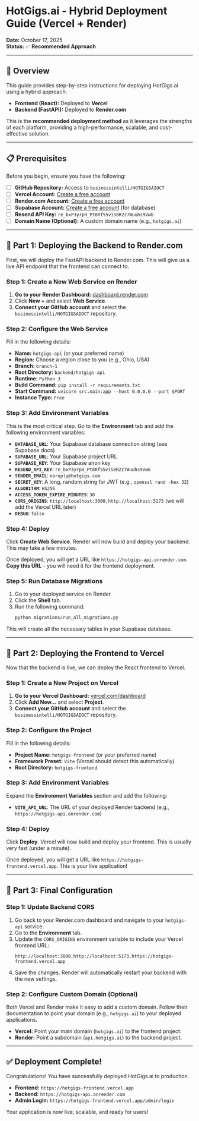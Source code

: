 # HotGigs.ai - Hybrid Deployment Guide (Vercel + Render)

**Date:** October 17, 2025  
**Status:** ✅ **Recommended Approach**

---

## 🎯 Overview

This guide provides step-by-step instructions for deploying HotGigs.ai using a hybrid approach:

-   **Frontend (React):** Deployed to **Vercel**
-   **Backend (FastAPI):** Deployed to **Render.com**

This is the **recommended deployment method** as it leverages the strengths of each platform, providing a high-performance, scalable, and cost-effective solution.

---

## 📋 Prerequisites

Before you begin, ensure you have the following:

-   [ ] **GitHub Repository:** Access to `businessintelli/HOTGIGSAIOCT`
-   [ ] **Vercel Account:** [Create a free account](https://vercel.com/signup)
-   [ ] **Render.com Account:** [Create a free account](https://render.com/register)
-   [ ] **Supabase Account:** [Create a free account](https://supabase.com/dashboard) (for database)
-   [ ] **Resend API Key:** `re_bxP3yrpH_Pt8Rf55viS8R2z7Wuuhs9VwG`
-   [ ] **Domain Name (Optional):** A custom domain name (e.g., `hotgigs.ai`)

---

## 🚀 Part 1: Deploying the Backend to Render.com

First, we will deploy the FastAPI backend to Render.com. This will give us a live API endpoint that the frontend can connect to.

### Step 1: Create a New Web Service on Render

1.  **Go to your Render Dashboard:** [dashboard.render.com](https://dashboard.render.com)
2.  Click **New +** and select **Web Service**.
3.  **Connect your GitHub account** and select the `businessintelli/HOTGIGSAIOCT` repository.

### Step 2: Configure the Web Service

Fill in the following details:

-   **Name:** `hotgigs-api` (or your preferred name)
-   **Region:** Choose a region close to you (e.g., Ohio, USA)
-   **Branch:** `branch-1`
-   **Root Directory:** `backend/hotgigs-api`
-   **Runtime:** `Python 3`
-   **Build Command:** `pip install -r requirements.txt`
-   **Start Command:** `uvicorn src.main:app --host 0.0.0.0 --port $PORT`
-   **Instance Type:** `Free`

### Step 3: Add Environment Variables

This is the most critical step. Go to the **Environment** tab and add the following environment variables:

-   **`DATABASE_URL`**: Your Supabase database connection string (see Supabase docs)
-   **`SUPABASE_URL`**: Your Supabase project URL
-   **`SUPABASE_KEY`**: Your Supabase anon key
-   **`RESEND_API_KEY`**: `re_bxP3yrpH_Pt8Rf55viS8R2z7Wuuhs9VwG`
-   **`SENDER_EMAIL`**: `noreply@hotgigs.com`
-   **`SECRET_KEY`**: A long, random string for JWT (e.g., `openssl rand -hex 32`)
-   **`ALGORITHM`**: `HS256`
-   **`ACCESS_TOKEN_EXPIRE_MINUTES`**: `30`
-   **`CORS_ORIGINS`**: `http://localhost:3000,http://localhost:5173` (we will add the Vercel URL later)
-   **`DEBUG`**: `false`

### Step 4: Deploy

Click **Create Web Service**. Render will now build and deploy your backend. This may take a few minutes.

Once deployed, you will get a URL like `https://hotgigs-api.onrender.com`. **Copy this URL** - you will need it for the frontend deployment.

### Step 5: Run Database Migrations

1.  Go to your deployed service on Render.
2.  Click the **Shell** tab.
3.  Run the following command:
    ```bash
    python migrations/run_all_migrations.py
    ```

This will create all the necessary tables in your Supabase database.

---

## 🚀 Part 2: Deploying the Frontend to Vercel

Now that the backend is live, we can deploy the React frontend to Vercel.

### Step 1: Create a New Project on Vercel

1.  **Go to your Vercel Dashboard:** [vercel.com/dashboard](https://vercel.com/dashboard)
2.  Click **Add New...** and select **Project**.
3.  **Connect your GitHub account** and select the `businessintelli/HOTGIGSAIOCT` repository.

### Step 2: Configure the Project

Fill in the following details:

-   **Project Name:** `hotgigs-frontend` (or your preferred name)
-   **Framework Preset:** `Vite` (Vercel should detect this automatically)
-   **Root Directory:** `hotgigs-frontend`

### Step 3: Add Environment Variables

Expand the **Environment Variables** section and add the following:

-   **`VITE_API_URL`**: The URL of your deployed Render backend (e.g., `https://hotgigs-api.onrender.com`)

### Step 4: Deploy

Click **Deploy**. Vercel will now build and deploy your frontend. This is usually very fast (under a minute).

Once deployed, you will get a URL like `https://hotgigs-frontend.vercel.app`. This is your live application!

---

## 🚀 Part 3: Final Configuration

### Step 1: Update Backend CORS

1.  Go back to your Render.com dashboard and navigate to your `hotgigs-api` service.
2.  Go to the **Environment** tab.
3.  Update the `CORS_ORIGINS` environment variable to include your Vercel frontend URL:
    ```
    http://localhost:3000,http://localhost:5173,https://hotgigs-frontend.vercel.app
    ```
4.  Save the changes. Render will automatically restart your backend with the new settings.

### Step 2: Configure Custom Domain (Optional)

Both Vercel and Render make it easy to add a custom domain. Follow their documentation to point your domain (e.g., `hotgigs.ai`) to your deployed applications.

-   **Vercel:** Point your main domain (`hotgigs.ai`) to the frontend project.
-   **Render:** Point a subdomain (`api.hotgigs.ai`) to the backend project.

---

## ✅ Deployment Complete!

Congratulations! You have successfully deployed HotGigs.ai to production.

-   **Frontend:** `https://hotgigs-frontend.vercel.app`
-   **Backend:** `https://hotgigs-api.onrender.com`
-   **Admin Login:** `https://hotgigs-frontend.vercel.app/admin/login`

Your application is now live, scalable, and ready for users!

